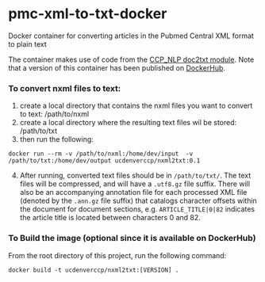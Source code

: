 # pmc-xml-to-txt-docker
Docker container for converting articles in the Pubmed Central XML format to plain text

The container makes use of code from the [CCP_NLP doc2txt module](https://github.com/UCDenver-ccp/ccp-nlp/tree/master/ccp-nlp-doc2txt). Note that a version of this container has been published on [DockerHub](https://hub.docker.com/repository/docker/ucdenverccp/nxml2txt).


### To convert nxml files to text:
  1. create a local directory that contains the nxml files you want to convert to text: /path/to/nxml
  2. create a local directory where the resulting text files wil be stored: /path/to/txt
  3. then run the following:

```
docker run --rm -v /path/to/nxml:/home/dev/input  -v /path/to/txt:/home/dev/output ucdenverccp/nxml2txt:0.1
```

  4. After running, converted text files should be in `/path/to/txt/`. The text files will be compressed, and will have a `.utf8.gz` file suffix. There will also be an accompanying annotation file for each processed XML file (denoted by the `.ann.gz` file suffix) that catalogs character offsets within the document for document sections, e.g. `ARTICLE_TITLE|0|82` indicates the article title is located between characters 0 and 82.


### To Build the image (optional since it is available on DockerHub)
From the root directory of this project, run the following command:
```
docker build -t ucdenverccp/nxml2txt:[VERSION] .
```
 
